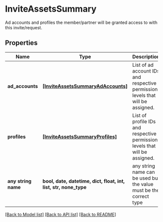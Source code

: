 # InviteAssetsSummary

Ad accounts and profiles the member/partner will be granted access to with this invite/request.

## Properties
Name | Type | Description | Notes
------------ | ------------- | ------------- | -------------
**ad_accounts** | [**[InviteAssetsSummaryAdAccounts]**](InviteAssetsSummaryAdAccounts.md) | List of ad account IDs and respective permission levels that will be assigned. | [optional] 
**profiles** | [**[InviteAssetsSummaryProfiles]**](InviteAssetsSummaryProfiles.md) | List of profile IDs and respective permission levels that will be assigned. | [optional] 
**any string name** | **bool, date, datetime, dict, float, int, list, str, none_type** | any string name can be used but the value must be the correct type | [optional]

[[Back to Model list]](../README.md#documentation-for-models) [[Back to API list]](../README.md#documentation-for-api-endpoints) [[Back to README]](../README.md)


